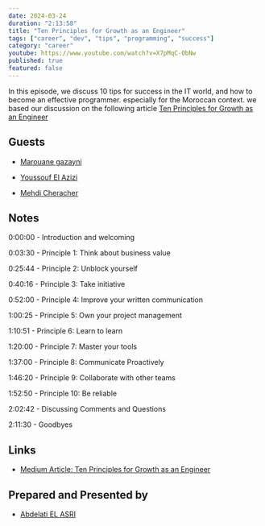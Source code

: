 ```yaml
---
date: 2024-03-24
duration: "2:13:58"
title: "Ten Principles for Growth as an Engineer"
tags: ["career", "dev", "tips", "programming", "success"]
category: "career"
youtube: https://www.youtube.com/watch?v=X7pMqC-0bNw
published: true
featured: false
---
```


In this episode, we discuss 10 tips for success in the IT world, and how to become an effective programmer. especially for the Moroccan context.
we based our discussion on the following article [Ten Principles for Growth as an Engineer](https://medium.com/@daniel.heller/ten-principles-for-growth-69015e08c35b)

## Guests

- [Marouane gazayni](https://twitter.com/mgazanayi)
- [Youssouf El Azizi](https://elazizi.com/)

- [Mehdi Cheracher](https://twitter.com/Mehdi_Cheracher)

## Notes

0:00:00 - Introduction and welcoming

0:03:30 - Principle 1: Think about business value

0:25:44 - Principle 2: Unblock yourself

0:40:16 - Principle 3: Take initiative

0:52:00 - Principle 4: Improve your written communication

1:00:25 - Principle 5: Own your project management

1:10:51 - Principle 6: Learn to learn

1:20:00 - Principle 7: Master your tools

1:37:00 - Principle 8: Communicate Proactively

1:46:20 - Principle 9: Collaborate with other teams

1:52:50 - Principle 10: Be reliable

2:02:42 - Discussing Comments and Questions

2:11:30 - Goodbyes

## Links

- [Medium Article: Ten Principles for Growth as an Engineer](https://medium.com/@daniel.heller/ten-principles-for-growth-69015e08c35b)

## Prepared and Presented by

- [Abdelati EL ASRI](https://twitter.com/kaizendae)
